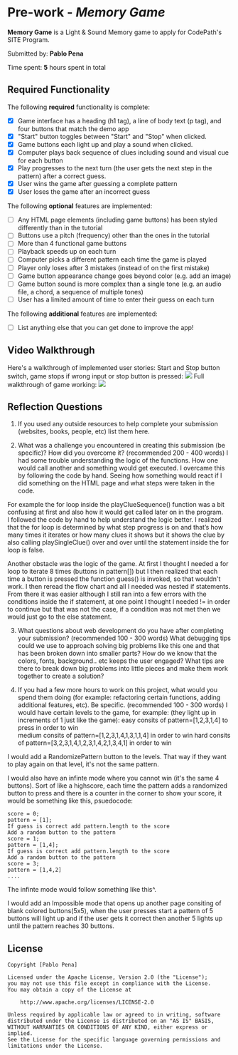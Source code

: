 # Pre-work - *Memory Game*

**Memory Game** is a Light & Sound Memory game to apply for CodePath's SITE Program. 

Submitted by: **Pablo Pena**

Time spent: **5** hours spent in total

## Required Functionality

The following **required** functionality is complete:

* [x] Game interface has a heading (h1 tag), a line of body text (p tag), and four buttons that match the demo app
* [x] "Start" button toggles between "Start" and "Stop" when clicked. 
* [x] Game buttons each light up and play a sound when clicked. 
* [x] Computer plays back sequence of clues including sound and visual cue for each button
* [x] Play progresses to the next turn (the user gets the next step in the pattern) after a correct guess. 
* [x] User wins the game after guessing a complete pattern
* [x] User loses the game after an incorrect guess

The following **optional** features are implemented:

* [ ] Any HTML page elements (including game buttons) has been styled differently than in the tutorial
* [ ] Buttons use a pitch (frequency) other than the ones in the tutorial
* [ ] More than 4 functional game buttons
* [ ] Playback speeds up on each turn
* [ ] Computer picks a different pattern each time the game is played
* [ ] Player only loses after 3 mistakes (instead of on the first mistake)
* [ ] Game button appearance change goes beyond color (e.g. add an image)
* [ ] Game button sound is more complex than a single tone (e.g. an audio file, a chord, a sequence of multiple tones)
* [ ] User has a limited amount of time to enter their guess on each turn

The following **additional** features are implemented:

- [ ] List anything else that you can get done to improve the app!

## Video Walkthrough

Here's a walkthrough of implemented user stories:
Start and Stop button switch, game stops if wrong input or stop button is pressed:
![](https://i.imgur.com/YYhqx08.gif)
Full walkthrough of game working: 
![](https://i.imgur.com/LCkq0Vn.gif)


## Reflection Questions
1. If you used any outside resources to help complete your submission (websites, books, people, etc) list them here. 


2. What was a challenge you encountered in creating this submission (be specific)? How did you overcome it? (recommended 200 - 400 words) 
I had some trouble understanding the logic of the functions. How one would call another and something would get executed. 
I overcame this by following the code by hand. Seeing how something would react if I did something on the HTML page and what steps were taken in the code. 

For example the for loop inside the playClueSequence() function was a bit confusing at first and also how it would get called later on in the program.  
I followed the code by hand to help understand the logic better. I realized that the for loop is determined by what step progress is on and 
that’s how many times it iterates or how many clues it shows but it shows the clue by also calling playSingleClue() over and over until the statement inside the for loop is false. 

Another obstacle was the logic of the game. At first I thought I needed a for loop to iterate 8 times (buttons in pattern[])
but I then realized that each time a button is pressed the function guess() is invoked, so that wouldn't work. 
I then reread the flow chart  and all I needed was nested if statements. From there it was easier although I still ran into a few errors with the conditions inside the if statement, 
at one point I thought I needed != in order to continue but that was not the case, if a condition was not met then we would just go to the else statement.  

3. What questions about web development do you have after completing your submission? (recommended 100 - 300 words) 
What debugging tips could we use to approach solving big problems like this one and that has been broken down into smaller parts?
How do we know that the colors, fonts, background.. etc keeps the user engaged? 
What tips are there to break down big problems into little pieces and make them work together to create a solution?

4. If you had a few more hours to work on this project, what would you spend them doing (for example: refactoring certain functions, adding additional features, etc). Be specific. (recommended 100 - 300 words) 
I would have certain levels to the game, for example: 
(they light up in increments of 1 just like the game):
easy consits of pattern=[1,2,3,1,4] to press in order to win  
medium consits of pattern=[1,2,3,1,4,1,3,1,1,4] in order to win 
hard consits of pattern=[3,2,3,1,4,1,2,3,1,4,2,1,3,4,1] in order to win 

I would add a RandomizePattern button to the levels. That way if they want to play again on that level, it's not the same pattern. 

I would also have an infinte mode where you cannot win (it's the same 4 buttons). Sort of like a highscore, each time the pattern adds a randomized button to press 
and there is a counter in the corner to show your score, it would be something like this, psuedocode:
```
score = 0;
pattern = [1];
If guess is correct add pattern.length to the score
Add a random button to the pattern
score = 1;
pattern = [1,4];
If guess is correct add pattern.length to the score
Add a random button to the pattern
score = 3;
pattern = [1,4,2]
....
```
The infinte mode would follow something like this^. 

I would add an Impossible mode that opens up another page consiting of blank colored buttons(5x5), when the user presses start
a pattern of 5 buttons will light up and if the user gets it correct then another 5 lights up until the pattern reaches 30 buttons. 


## License

    Copyright [Pablo Pena]

    Licensed under the Apache License, Version 2.0 (the "License");
    you may not use this file except in compliance with the License.
    You may obtain a copy of the License at

        http://www.apache.org/licenses/LICENSE-2.0

    Unless required by applicable law or agreed to in writing, software
    distributed under the License is distributed on an "AS IS" BASIS,
    WITHOUT WARRANTIES OR CONDITIONS OF ANY KIND, either express or implied.
    See the License for the specific language governing permissions and
    limitations under the License.
